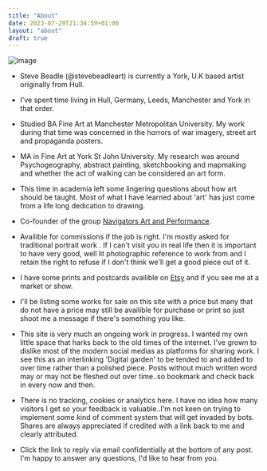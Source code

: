 ```yaml
---
title: "About"
date: 2023-07-29T21:34:59+01:00
layout: "about"
draft: true
---
```

![Image](/profile-photo-steve-beadle-art.png)

- Steve Beadle (@stevebeadleart) is currently a York, U.K based artist originally from Hull.
- I've spent time living in Hull, Germany, Leeds, Manchester and York in that order. 

- Studied BA Fine Art at Manchester Metropolitan University. My work during that time was concerned in the horrors of war imagery, street art and propaganda posters.
- MA in Fine Art at York St John University. My research was around Psychogeography, abstract painting, sketchbooking and mapmaking and whether the act of walking can be considered an art form.
- This time in academia left some lingering questions about how art should be taught. Most of what I have learned about 'art' has just come from a life long dedication to drawing.

- Co-founder of the group [Navigators Art and Performance](https://linktr.ee/navigatorsart).

- Availible for commissions if the job is right. I'm mostly asked for traditional portrait work . If I can't visit you in real life then it is important to have very good, well lit photographic reference to work from and I retain the right to refuse if I don't think we'll get a good piece out of it.
- I have some prints and postcards availible on [Etsy](https://www.etsy.com/uk/shop/stevebeadleart/) and if you see me at a market or show.
- I'll be listing some works for sale on this site with a price but many that do not have a price may still be availible for purchase or print so just shoot me a message if there's something you like.

- This site is very much an ongoing work in progress. I wanted my own little space that harks back to the old times of the internet. I've grown to dislike most of the modern social medias as platforms for sharing work. I see this as an interlinking 'Digital garden' to be tended to and added to over time rather than a polished piece. Posts without much written word may or may not be fleshed out over time..so bookmark and check back in every now and then. 

- There is no tracking, cookies or analytics here. I have no idea how many visitors I get so your feedback is valuable..I'm not keen on trying to implement some kind of comment system that will get invaded by bots. Shares are always appreciated if credited with a link back to me and clearly attributed.

- Click the link to reply via email confidentially at the bottom of any post. I'm happy to answer any questions, I'd like to hear from you.
